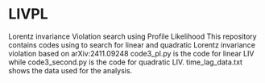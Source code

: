 # LIVPL
Lorentz invariance Violation search using Profile Likelihood
This repository contains codes using to search for linear and quadratic Lorentz invariance violation based on arXiv:2411.09248
code3_pl.py is the code for linear LIV while code3_second.py is the code for quadratic LIV. time_lag_data.txt shows the data used for the analysis.
